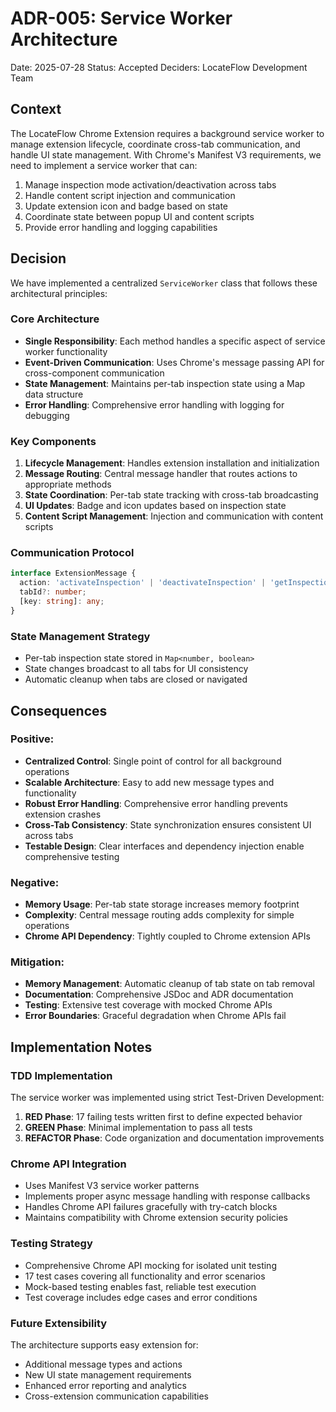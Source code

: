 # ADR-005: Service Worker Architecture

Date: 2025-07-28
Status: Accepted
Deciders: LocateFlow Development Team

## Context

The LocateFlow Chrome Extension requires a background service worker to manage extension lifecycle, coordinate cross-tab communication, and handle UI state management. With Chrome's Manifest V3 requirements, we need to implement a service worker that can:

1. Manage inspection mode activation/deactivation across tabs
2. Handle content script injection and communication
3. Update extension icon and badge based on state
4. Coordinate state between popup UI and content scripts
5. Provide error handling and logging capabilities

## Decision

We have implemented a centralized `ServiceWorker` class that follows these architectural principles:

### Core Architecture
- **Single Responsibility**: Each method handles a specific aspect of service worker functionality
- **Event-Driven Communication**: Uses Chrome's message passing API for cross-component communication
- **State Management**: Maintains per-tab inspection state using a Map data structure
- **Error Handling**: Comprehensive error handling with logging for debugging

### Key Components
1. **Lifecycle Management**: Handles extension installation and initialization
2. **Message Routing**: Central message handler that routes actions to appropriate methods
3. **State Coordination**: Per-tab state tracking with cross-tab broadcasting
4. **UI Updates**: Badge and icon updates based on inspection state
5. **Content Script Management**: Injection and communication with content scripts

### Communication Protocol
```typescript
interface ExtensionMessage {
  action: 'activateInspection' | 'deactivateInspection' | 'getInspectionState';
  tabId?: number;
  [key: string]: any;
}
```

### State Management Strategy
- Per-tab inspection state stored in `Map<number, boolean>`
- State changes broadcast to all tabs for UI consistency
- Automatic cleanup when tabs are closed or navigated

## Consequences

### Positive:
- **Centralized Control**: Single point of control for all background operations
- **Scalable Architecture**: Easy to add new message types and functionality
- **Robust Error Handling**: Comprehensive error handling prevents extension crashes
- **Cross-Tab Consistency**: State synchronization ensures consistent UI across tabs
- **Testable Design**: Clear interfaces and dependency injection enable comprehensive testing

### Negative:
- **Memory Usage**: Per-tab state storage increases memory footprint
- **Complexity**: Central message routing adds complexity for simple operations
- **Chrome API Dependency**: Tightly coupled to Chrome extension APIs

### Mitigation:
- **Memory Management**: Automatic cleanup of tab state on tab removal
- **Documentation**: Comprehensive JSDoc and ADR documentation
- **Testing**: Extensive test coverage with mocked Chrome APIs
- **Error Boundaries**: Graceful degradation when Chrome APIs fail

## Implementation Notes

### TDD Implementation
The service worker was implemented using strict Test-Driven Development:
1. **RED Phase**: 17 failing tests written first to define expected behavior
2. **GREEN Phase**: Minimal implementation to pass all tests
3. **REFACTOR Phase**: Code organization and documentation improvements

### Chrome API Integration
- Uses Manifest V3 service worker patterns
- Implements proper async message handling with response callbacks
- Handles Chrome API failures gracefully with try-catch blocks
- Maintains compatibility with Chrome extension security policies

### Testing Strategy
- Comprehensive Chrome API mocking for isolated unit testing
- 17 test cases covering all functionality and error scenarios
- Mock-based testing enables fast, reliable test execution
- Test coverage includes edge cases and error conditions

### Future Extensibility
The architecture supports easy extension for:
- Additional message types and actions
- New UI state management requirements
- Enhanced error reporting and analytics
- Cross-extension communication capabilities